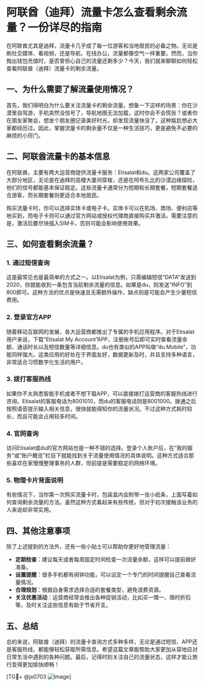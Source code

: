 # 阿联酋（迪拜）流量卡怎么查看剩余流量？一份详尽的指南

在阿联酋尤其是迪拜，流量卡几乎成了每一位游客和当地居民的必备之物。无论是刷社交媒体、看视频，还是导航、在线办公，流量都像空气一样重要。然而，当你掏出钱包充值时，是否曾担心自己的流量还剩多少？今天，我们就来聊聊如何轻松查看阿联酋（迪拜）流量卡的剩余流量。

## 一、为什么需要了解流量使用情况？

首先，我们得明白为什么要关注流量卡的剩余流量。想象一下这样的场景：你在沙漠里自驾游，手机突然没信号了，导航地图无法加载，这时你会不会慌张？或者你在朋友家聚会，想发个朋友圈记录美好时光，却发现流量快没了，这种尴尬想必大家都经历过。因此，掌握流量卡的剩余量不仅是一种生活技巧，更是避免不必要的麻烦的小窍门。

## 二、阿联酋流量卡的基本信息

在阿联酋，主要有两大运营商提供流量卡服务：Etisalat和du。这两家公司覆盖了大部分地区，无论是在迪拜的高楼大厦间穿梭，还是在阿布扎比的沙漠边缘探险，他们的信号都能基本保证稳定。这些流量卡通常分为短期和长期套餐，短期套餐适合游客，而长期套餐则更适合本地居民。

购买流量卡时，你可以选择实体卡或电子卡。实体卡可以在机场、商场、便利店等地买到，而电子卡则可以通过官方网站或授权代理商直接购买并激活。需要注意的是，激活后要尽快插入SIM卡，否则可能会影响使用效果。

## 三、如何查看剩余流量？

### 1. **通过短信查询**
这是最常见也是最简单的方式之一。以Etisalat为例，只需编辑短信“DATA”发送到2020，你就能收到一条包含当前剩余流量的信息。如果是du，则发送“INFO”到800即可。这种方法的优点是快速且无需额外操作，缺点则是可能会产生少量短信费用。

### 2. **登录官方APP**
随着移动互联网的发展，各大运营商都推出了专属的手机应用程序。对于Etisalat用户来说，下载“Etisalat My Account”APP，注册账号后即可实时查看流量余额、通话时长以及短信数量等详细信息。du也有类似的APP叫做“du Mobile”，功能同样强大。这类应用的好处在于界面友好，数据更新及时，并且支持多种语言，非常适合习惯数字化生活的用户。

### 3. **拨打客服热线**
如果你不太熟悉智能手机或者不想下载APP，可以直接拨打运营商的客服热线进行咨询。Etisalat的客服电话为8001010，而du的客服电话则是8001000。拨通之后按照语音提示输入相关信息，很快就能得知你的流量状况。不过这种方式耗时较长，而且可能会占用较多时间。

### 4. **官网查询**
访问Etisalat或du的官方网站也是一种不错的选择。登录个人账户后，在“我的服务”或“账户概览”栏目下就能找到关于流量使用情况的具体说明。这种方式适合那些喜欢在家慢慢整理事务的人群，但前提是需要稳定的网络环境。

### 5. **物理卡片背面说明**
有些情况下，当你第一次购买流量卡时，包装盒内会附带一张小纸条，上面写着如何查询剩余流量的方法。虽然这种方式看起来有些传统，但对于初次接触该业务的人来说却非常实用。

## 四、其他注意事项

除了上述提到的方法外，还有一些小贴士可以帮助你更好地管理流量：

- **定期检查**：建议每天或者每周固定时间检查一次流量余额，这样可以提前做好准备。
- **设置提醒**：很多手机都有闹钟功能，可以设定一个专门的时间提醒自己查看流量情况。
- **合理规划**：根据自身需求选择合适的套餐类型，避免浪费资源。
- **关注优惠活动**：运营商经常会推出各种促销活动，比如买一赠一、限时折扣等，及时关注这些信息有助于节省开支。

## 五、总结

总的来说，阿联酋（迪拜）的流量卡查询方式多种多样，无论是通过短信、APP还是客服热线，都能够轻松获取所需信息。希望这篇文章能帮助大家更加从容地应对日常生活中遇到的各种问题。最后，记得时刻关注自己的流量状态，这样才能让旅行变得更加愉快顺畅！

[TG💪+ @jx0703 ![Image](https://github.com/user-attachments/assets/dbca1d08-cadb-493c-b0ec-ad6f7a83f270)]